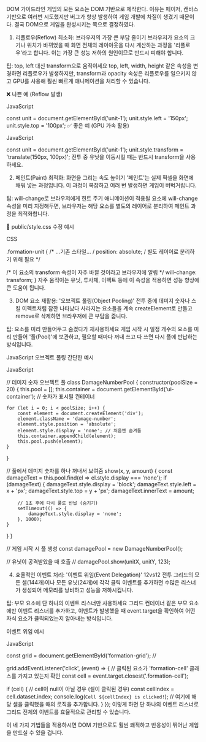 DOM 가이드라인
게임의 모든 요소는 DOM 기반으로 제작한다. 이유는 페이저, 캔바스 기반으로 여러번 시도했지만 버그가 항상 발생하여 게임 개발에 차질이 생겼기 때문이다. 결국 DOM으로 게임을 완성시키는 쪽으로 결정하였다.

1. 리플로우(Reflow) 최소화: 브라우저의 가장 큰 부담 줄이기
브라우저가 요소의 크기나 위치가 바뀌었을 때 화면 전체의 레이아웃을 다시 계산하는 과정을 '리플로우'라고 합니다. 이는 가장 큰 성능 저하의 원인이므로 반드시 피해야 합니다.

팁: top, left 대신 transform으로 움직이세요 top, left, width, height 같은 속성을 변경하면 리플로우가 발생하지만, transform과 opacity 속성은 리플로우를 일으키지 않고 GPU를 사용해 훨씬 빠르게 애니메이션을 처리할 수 있습니다.

❌ 나쁜 예 (Reflow 발생)

JavaScript

const unit = document.getElementById('unit-1'); unit.style.left = '150px'; unit.style.top = '100px'; ✅ 좋은 예 (GPU 가속 활용)

JavaScript

const unit = document.getElementById('unit-1'); unit.style.transform = 'translate(150px, 100px)'; 전투 중 유닛을 이동시킬 때는 반드시 transform을 사용하세요.

2. 페인트(Paint) 최적화: 화면을 그리는 속도 높이기
'페인트'는 실제 픽셀을 화면에 채워 넣는 과정입니다. 이 과정이 복잡하고 여러 번 발생하면 게임이 버벅거립니다.

팁: will-change로 브라우저에게 힌트 주기 애니메이션이 적용될 요소에 will-change 속성을 미리 지정해두면, 브라우저는 해당 요소를 별도의 레이어로 분리하여 페인트 과정을 최적화합니다.

📁 public/style.css 수정 예시

CSS

.formation-unit { /* ...기존 스타일... / position: absolute; / 별도 레이어로 분리하기 위해 필요 */

/* 이 요소의 transform 속성이 자주 바뀔 것이라고 브라우저에 알림 */
will-change: transform;
} 자주 움직이는 유닛, 투사체, 이펙트 등에 이 속성을 적용하면 성능 향상에 큰 도움이 됩니다.

3. DOM 요소 재활용: '오브젝트 풀링(Object Pooling)'
전투 중에 데미지 숫자나 스킬 이펙트처럼 잠깐 나타났다 사라지는 요소들을 계속 createElement로 만들고 remove로 삭제하면 브라우저에 큰 부담을 줍니다.

팁: 요소를 미리 만들어두고 숨겼다가 재사용하세요 게임 시작 시 일정 개수의 요소를 미리 만들어 '풀(Pool)'에 보관하고, 필요할 때마다 꺼내 쓰고 다 쓰면 다시 풀에 반납하는 방식입니다.

JavaScript 오브젝트 풀링 간단한 예시

JavaScript

// 데미지 숫자 오브젝트 풀 class DamageNumberPool { constructor(poolSize = 20) { this.pool = []; this.container = document.getElementById('ui-container'); // 숫자가 표시될 컨테이너

    for (let i = 0; i < poolSize; i++) {
        const element = document.createElement('div');
        element.className = 'damage-number';
        element.style.position = 'absolute';
        element.style.display = 'none'; // 처음엔 숨겨둠
        this.container.appendChild(element);
        this.pool.push(element);
    }
}

// 풀에서 데미지 숫자를 하나 꺼내서 보여줌
show(x, y, amount) {
    const damageText = this.pool.find(el => el.style.display === 'none');
    if (damageText) {
        damageText.style.display = 'block';
        damageText.style.left = x + 'px';
        damageText.style.top = y + 'px';
        damageText.innerText = amount;

        // 1초 후에 다시 풀로 반납 (숨기기)
        setTimeout(() => {
            damageText.style.display = 'none';
        }, 1000);
    }
}
}

// 게임 시작 시 풀 생성 const damagePool = new DamageNumberPool();

// 유닛이 공격받았을 때 호출 // damagePool.show(unitX, unitY, 123);

4. 효율적인 이벤트 처리: '이벤트 위임(Event Delegation)'
12vs12 전투 그리드의 모든 셀(144개)이나 모든 유닛(24개)에 각각 클릭 이벤트를 추가하면 수많은 리스너가 생성되어 메모리를 낭비하고 성능을 저하시킵니다.

팁: 부모 요소에 단 하나의 이벤트 리스너만 사용하세요 그리드 컨테이너 같은 부모 요소에만 이벤트 리스너를 추가하고, 이벤트가 발생했을 때 event.target을 확인하여 어떤 자식 요소가 클릭되었는지 알아내는 방식입니다.

이벤트 위임 예시

JavaScript

const grid = document.getElementById('formation-grid'); //

grid.addEventListener('click', (event) => { // 클릭된 요소가 'formation-cell' 클래스를 가지고 있는지 확인 const cell = event.target.closest('.formation-cell');

if (cell) {
    // cell이 null이 아닐 경우 (셀이 클릭된 경우)
    const cellIndex = cell.dataset.index;
    console.log(`Cell ${cellIndex} is clicked!`);
    // 여기에 해당 셀을 클릭했을 때의 로직을 추가합니다.
}
}); 이렇게 하면 단 하나의 이벤트 리스너로 그리드 전체의 이벤트를 효율적으로 관리할 수 있습니다.

이 네 가지 기법들을 적용하시면 DOM 기반으로도 훨씬 쾌적하고 반응성이 뛰어난 게임을 만드실 수 있을 겁니다.
